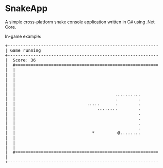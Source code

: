 # SnakeApp

A simple cross-platform snake console application written in C# using .Net Core.

In-game example:
<pre>
+--------------------------------------------------------------------------+
| Game running                                                    _  | | X |
+--------------------------------------------------------------------------+
|  Score: 36                                                               |
|  #===================================================================#   |
|  |                                                                   |   |
|  |                                                                   |   |
|  |                                                                   |   |
|  |                                                                   |   |
|  |                                                                   |   |
|  |                                       ..........                  |   |
|  |                                       .        .                  |   |
|  |                            .....      .        .                  |   |
|  |                                ........        .                  |   |
|  |                                                .                  |   |
|  |                                                .                  |   |
|  |                                                .                  |   |
|  |                                                .                  |   |
|  |                              *         @........                  |   |
|  |                                                                   |   |
|  |                                                                   |   |
|  |                                                                   |   |
|  #===================================================================#   |
|                                                                          |
+--------------------------------------------------------------------------+
</pre>